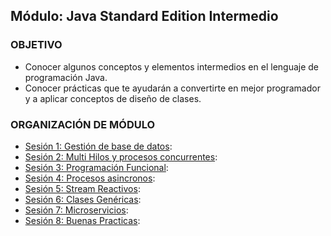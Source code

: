  
## Módulo: Java Standard Edition Intermedio

### OBJETIVO 
 - Conocer algunos conceptos y elementos intermedios en el lenguaje de programación Java.
 - Conocer prácticas que te ayudarán a convertirte en mejor programador y a aplicar conceptos de diseño de clases.

 ### ORGANIZACIÓN DE MÓDULO 
 
 - [Sesión 1: Gestión de base de datos](Sesion-01): 
 - [Sesión 2: Multi Hilos y procesos concurrentes](Sesion-02): 
 - [Sesión 3: Programación Funcional](Sesion-03): 
 - [Sesión 4: Procesos asincronos](Sesion-04): 
 - [Sesión 5: Stream Reactivos](Sesion-05): 
 - [Sesión 6: Clases Genéricas](Sesion-06): 
 - [Sesión 7: Microservicios](Sesion-07): 
 - [Sesión 8: Buenas Practicas](Sesion-08):


